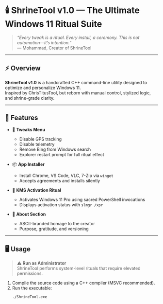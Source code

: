 # 🕯️ ShrineTool v1.0 — The Ultimate Windows 11 Ritual Suite

> _“Every tweak is a ritual. Every install, a ceremony. This is not automation—it’s intention.”_  
> — Mohammad, Creator of ShrineTool

---

## ⚡ Overview

**ShrineTool v1.0** is a handcrafted C++ command-line utility designed to optimize and personalize Windows 11.  
Inspired by ChrisTitusTool, but reborn with manual control, stylized logic, and shrine-grade clarity.

---

## 🧰 Features

- 🔧 **Tweaks Menu**  
  - Disable GPS tracking  
  - Disable telemetry  
  - Remove Bing from Windows search  
  - Explorer restart prompt for full ritual effect

- 📦 **App Installer**  
  - Install Chrome, VS Code, VLC, 7-Zip via `winget`  
  - Accepts agreements and installs silently

- 🔐 **KMS Activation Ritual**  
  - Activates Windows 11 Pro using sacred PowerShell invocations  
  - Displays activation status with `slmgr /xpr`

- 🧾 **About Section**  
  - ASCII-branded homage to the creator  
  - Purpose, gratitude, and versioning

---

## 🖥️ Usage

> ⚠️ **Run as Administrator**  
> ShrineTool performs system-level rituals that require elevated permissions.

1. Compile the source code using a C++ compiler (MSVC recommended).
2. Run the executable:
   ```bash
   ./ShrineTool.exe
